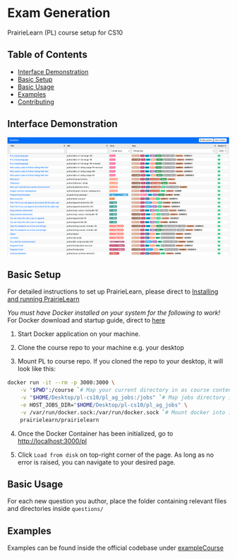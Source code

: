 # Exam Generation

PrairieLearn (PL) course setup for CS10


## Table of Contents
  - [Interface Demonstration](#Interface-Demonstration)
  - [Basic Setup](#basic-setup)
  - [Basic Usage](#basic-usage)
  - [Examples](#examples)
  - [Contributing](#contributing)

## Interface Demonstration 
![alt text](https://github.com/Liaoqitian/Exam-Generation/blob/master/Interface%20Demo/latest.png "Interface Demo")
## Basic Setup

For detailed instructions to set up PrairieLearn, please direct to [Installing and running PrairieLearn](https://prairielearn.readthedocs.io/en/latest/installing/)

*You must have Docker installed on your system for the following to work!* For Docker download and startup guide, direct to [here](https://docs.docker.com/)


1. Start Docker application on your machine.

2. Clone the course repo to your machine e.g. your desktop

3. Mount PL to course repo. If you cloned the repo to your desktop, it will look like this:

```bash
docker run -it --rm -p 3000:3000 \
    -v "$PWD":/course `# Map your current directory in as course content` \
    -v "$HOME/Desktop/pl-cs10/pl_ag_jobs:/jobs" `# Map jobs directory into /jobs` \
    -e HOST_JOBS_DIR="$HOME/Desktop/pl-cs10/pl_ag_jobs" \
    -v /var/run/docker.sock:/var/run/docker.sock `# Mount docker into itself so container can spawn others` \
    prairielearn/prairielearn
```

4. Once the Docker Container has been initialized, go to [http://localhost:3000/pl](http://localhost:3000/pl)

5. Click `Load from disk` on top-right corner of the page. As long as no error is raised, you can navigate to your desired page.

## Basic Usage

For each new question you author, place the folder containing relevant files and directories inside `questions/`

## Examples

Examples can be found inside the official codebase under [exampleCourse](https://github.com/PrairieLearn/PrairieLearn/tree/master/exampleCourse)

